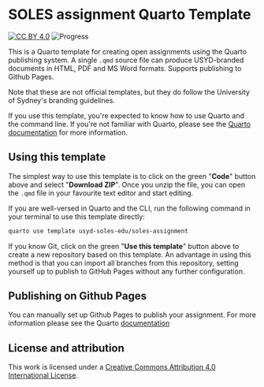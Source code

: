 # SOLES assignment Quarto Template

[![CC BY 4.0][cc-by-shield]][cc-by]
![Progress](https://progress-bar.dev/85/?title=progress)

This is a Quarto template for creating open assignments using the Quarto publishing system. A single `.qmd` source file can produce USYD-branded documents in HTML, PDF and MS Word formats. Supports publishing to Github Pages.

Note that these are not official templates, but they do follow the University of Sydney's branding guidelines.

If you use this template, you're expected to know how to use Quarto and the command line. If you're not familiar with Quarto, please see the [Quarto documentation](https://quarto.org/docs/getting-started.html) for more information.

## Using this template

The simplest way to use this template is to click on the green "**Code**" button above and select "**Download ZIP**". Once you unzip the file, you can open the `.qmd` file in your favourite text editor and start editing.

If you are well-versed in Quarto and the CLI, run the following command in your terminal to use this template directly:

```sh
quarto use template usyd-soles-edu/soles-assignment
```

If you know Git, click on the green "**Use this template**" button above to create a new repository based on this template. An advantage in using this method is that you can import all branches from this repository, setting yourself up to publish to GitHub Pages without any further configuration.

## Publishing on Github Pages

You can manually set up Github Pages to publish your assignment. For more information please see the Quarto [documentation](https://quarto.org/docs/publishing/github-pages.html)

## License and attribution

This work is licensed under a
[Creative Commons Attribution 4.0 International License][cc-by].

[cc-by]: http://creativecommons.org/licenses/by/4.0/
[cc-by-shield]: https://img.shields.io/badge/License-CC%20BY%204.0-lightgrey.svg
